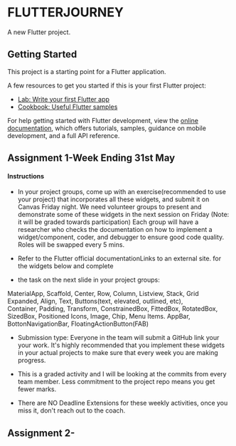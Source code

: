 # FLUTTERJOURNEY

A new Flutter project.

## Getting Started

This project is a starting point for a Flutter application.

A few resources to get you started if this is your first Flutter project:

- [Lab: Write your first Flutter app](https://docs.flutter.dev/get-started/codelab)
- [Cookbook: Useful Flutter samples](https://docs.flutter.dev/cookbook)

For help getting started with Flutter development, view the
[online documentation](https://docs.flutter.dev/), which offers tutorials,
samples, guidance on mobile development, and a full API reference.

## Assignment 1-Week Ending 31st May

#### Instructions

* In your project groups, come up with an exercise(recommended to use your project) that incorporates all these widgets, and submit it on Canvas Friday night. We need volunteer groups to present and demonstrate some of these widgets in the next session on Friday  (Note: it will be graded towards participation)
Each group will have a researcher who checks the documentation on how to implement a widget/component, coder, and debugger to ensure good code quality. Roles will be swapped every 5 mins.

* Refer to the Flutter official documentationLinks to an external site. for the widgets below and complete 

* the task on the next slide in your project groups:

MaterialApp, Scaffold, Center, Row, Column, Listview, Stack, Grid
Expanded, Align, Text, Buttons(text, elevated, outlined, etc),  
Container, Padding, Transform, ConstrainedBox, 
FittedBox, RotatedBox, SizedBox, Positioned 
Icons, Image, Chip, Menu Items.
AppBar, BottonNavigationBar, FloatingActionButton(FAB)

* Submission type: Everyone in the team will submit a GitHub link your your work. It's highly recommended that you implement these widgets in your actual projects to make sure that every week you are making progress.


* This is a graded activity and I will be looking at the commits from every team member. Less commitment to the project repo means you get fewer marks.

* There are NO Deadline Extensions for these weekly activities, once you miss it, don't reach out to the coach.


## Assignment 2-


